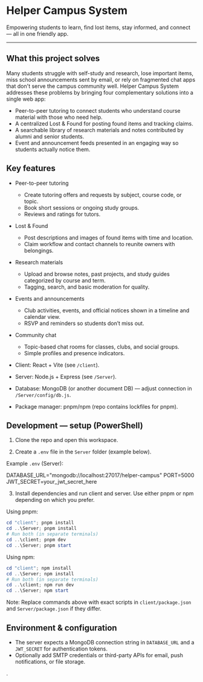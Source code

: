 # Helper Campus System

Empowering students to learn, find lost items, stay informed, and connect — all in one friendly app.

---

## What this project solves

Many students struggle with self-study and research, lose important items, miss school announcements sent by email, or rely on fragmented chat apps that don't serve the campus community well. Helper Campus System addresses these problems by bringing four complementary solutions into a single web app:

- Peer-to-peer tutoring to connect students who understand course material with those who need help.
- A centralized Lost & Found for posting found items and tracking claims.
- A searchable library of research materials and notes contributed by alumni and senior students.
- Event and announcement feeds presented in an engaging way so students actually notice them.

## Key features

- Peer-to-peer tutoring
	- Create tutoring offers and requests by subject, course code, or topic.
	- Book short sessions or ongoing study groups.
	- Reviews and ratings for tutors.

- Lost & Found
	- Post descriptions and images of found items with time and location.
	- Claim workflow and contact channels to reunite owners with belongings.

- Research materials
	- Upload and browse notes, past projects, and study guides categorized by course and term.
	- Tagging, search, and basic moderation for quality.

- Events and announcements
	- Club activities, events, and official notices shown in a timeline and calendar view.
	- RSVP and reminders so students don’t miss out.

- Community chat
	- Topic-based chat rooms for classes, clubs, and social groups.
	- Simple profiles and presence indicators.

- Client: React + Vite (see `/client`).
- Server: Node.js + Express (see `/Server`).
- Database: MongoDB (or another document DB) — adjust connection in `/Server/config/db.js`.
- Package manager: pnpm/npm (repo contains lockfiles for pnpm).


## Development — setup (PowerShell)

1. Clone the repo and open this workspace.

2. Create a `.env` file in the `Server` folder (example below).

Example `.env` (Server):

DATABASE_URL="mongodb://localhost:27017/helper-campus"
PORT=5000
JWT_SECRET=your_jwt_secret_here

3. Install dependencies and run client and server. Use either pnpm or npm depending on which you prefer.

Using pnpm:

```powershell
cd "client"; pnpm install
cd ..\Server; pnpm install
# Run both (in separate terminals)
cd ..\client; pnpm dev
cd ..\Server; pnpm start
```

Using npm:

```powershell
cd "client"; npm install
cd ..\Server; npm install
# Run both (in separate terminals)
cd ..\client; npm run dev
cd ..\Server; npm start
```

Note: Replace commands above with exact scripts in `client/package.json` and `Server/package.json` if they differ.

## Environment & configuration

- The server expects a MongoDB connection string in `DATABASE_URL` and a `JWT_SECRET` for authentication tokens.
- Optionally add SMTP credentials or third-party APIs for email, push notifications, or file storage.

.

